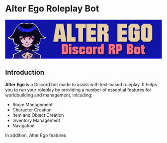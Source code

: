 # Alter Ego Roleplay Bot

![Banner](img/Banner.png)

## Introduction

**Alter Ego** is a Discord bot made to assist with text-based roleplay. It helps you to run your roleplay
by providing a number of essential features for worldbuilding and management, inlcuding:

* Room Management
* Character Creation
* Item and Object Creation
* Inventory Management
* Navigation

In addition, Alter Ego features 